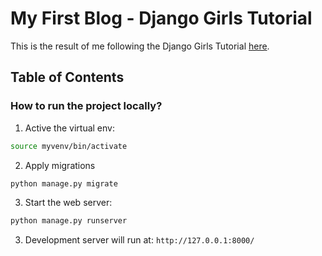# My First Blog - Django Girls Tutorial

This is the result of me following the Django Girls Tutorial [here](https://tutorial.djangogirls.org/en/).

## Table of Contents

### How to run the project locally?
1. Active the virtual env:
```bash
source myvenv/bin/activate
```

2. Apply migrations
```bash
python manage.py migrate
```

3. Start the web server:
```bash
python manage.py runserver
```

3. Development server will run at: `http://127.0.0.1:8000/`
